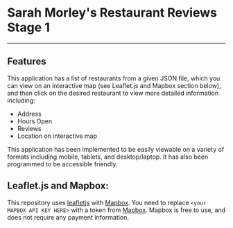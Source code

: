 # Sarah Morley's Restaurant Reviews Stage 1
---

## Features

This application has a list of restaurants from a given JSON file, which you can view on an interactive map (see Leaflet.js and Mapbox section below), and then click on the desired restaurant to view more detailed information including:

* Address
* Hours Open
* Reviews
* Location on interactive map

This application has been implemented to be easily viewable on a variety of formats including mobile, tablets, and desktop/laptop. It has also been programmed to be accessible friendly.

## Leaflet.js and Mapbox:

This repository uses [leafletjs](https://leafletjs.com/) with [Mapbox](https://www.mapbox.com/). You need to replace `<your MAPBOX API KEY HERE>` with a token from [Mapbox](https://www.mapbox.com/). Mapbox is free to use, and does not require any payment information. 




